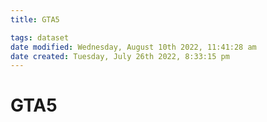 ```yaml
---
title: GTA5

tags: dataset 
date modified: Wednesday, August 10th 2022, 11:41:28 am
date created: Tuesday, July 26th 2022, 8:33:15 pm
---
```


# GTA5

